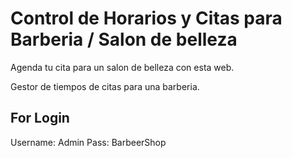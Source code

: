 # Control de Horarios y Citas para Barberia / Salon de belleza
Agenda tu cita para un salon de belleza con esta web.
<p>Gestor de tiempos de citas para una barberia.</p>


## For Login
Username: Admin
Pass: BarbeerShop

